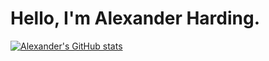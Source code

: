 # Hello, I'm Alexander Harding.
[![Alexander's GitHub stats](https://github-readme-stats.vercel.app/api?username=BackwardsUser)](https://github.com/anuraghazra/github-readme-stats)